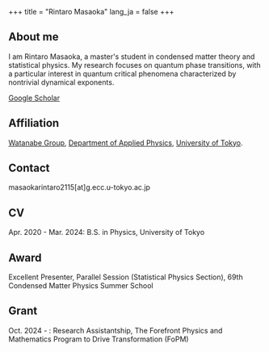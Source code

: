 +++
title = "Rintaro Masaoka"
lang_ja = false
+++

## About me
I am Rintaro Masaoka, a master's student in condensed matter theory and statistical physics.
My research focuses on quantum phase transitions, with a particular interest in quantum critical phenomena characterized by nontrivial dynamical exponents.

[Google Scholar](https://scholar.google.com/citations?user=qoSWWasAAAAJ&hl=en)

## Affiliation

[Watanabe Group](https://sites.google.com/view/watanabegroup/home?authuser=0), 
[Department of Applied Physics](https://www.ap.t.u-tokyo.ac.jp/), 
[University of Tokyo](https://www.u-tokyo.ac.jp/ja/index.html).

## Contact

masaokarintaro2115[at]g.ecc.u-tokyo.ac.jp

## CV

Apr. 2020 - Mar. 2024: B.S. in Physics, University of Tokyo

## Award

Excellent Presenter, Parallel Session (Statistical Physics Section), 69th Condensed Matter Physics Summer School

## Grant

Oct. 2024 - : Research Assistantship, The Forefront Physics and Mathematics Program to Drive Transformation (FoPM)